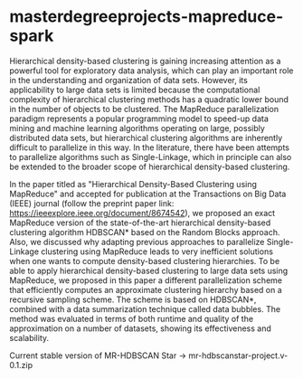# masterdegreeprojects-mapreduce-spark

Hierarchical density-based clustering is gaining increasing attention as a powerful tool for exploratory data analysis, which can play an important role in the understanding and organization of data sets. However, its applicability to large data sets is limited because the computational complexity of hierarchical clustering methods has a quadratic lower bound in the number of objects to be clustered. The MapReduce parallelization paradigm represents a popular programming model to speed-up data mining and machine learning algorithms operating on large, possibly distributed data sets, but hierarchical clustering algorithms are inherently difficult to parallelize in this way. In the literature, there have been attempts to parallelize algorithms such as Single-Linkage, which in principle can also be extended to the broader scope of hierarchical density-based clustering. 

In the paper titled as "Hierarchical Density-Based Clustering using MapReduce" and accepted for publication at the Transactions on Big Data (IEEE) journal (follow the preprint paper link: https://ieeexplore.ieee.org/document/8674542), we proposed an exact MapReduce version of the state-of-the-art hierarchical density-based clustering algorithm HDBSCAN* based on the Random Blocks approach. Also, we discussed why adapting previous approaches to parallelize Single-Linkage clustering using MapReduce leads to very inefficient solutions when one wants to compute density-based clustering hierarchies. To be able to apply hierarchical density-based clustering to large data sets using MapReduce, we proposed in this paper a different parallelization scheme that efficiently computes an approximate clustering hierarchy based on a recursive sampling scheme. The scheme is based on HDBSCAN*, combined with a data summarization technique called data bubbles. The method was evaluated in terms of both runtime and quality of the approximation on a number of datasets, showing its effectiveness and scalability.  

Current stable version of MR-HDBSCAN Star -> mr-hdbscanstar-project.v-0.1.zip
